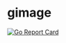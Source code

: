 # gimage
[![Go Report Card](https://goreportcard.com/badge/github.com/gabrielSchneider100/gimage/)](https://goreportcard.com/report/github.com/gabrielSchneider100/gimage/)

